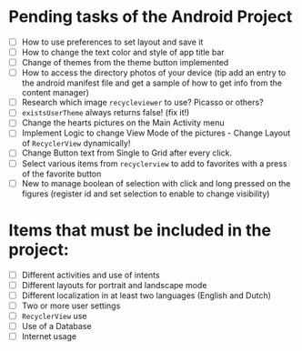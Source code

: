 # Pending tasks of the Android Project
- [ ] How to use preferences to set layout and save it
- [ ] How to change the text color and style of app title bar
- [ ] Change of themes from the theme button implemented
- [ ] How to access the directory photos of your device (tip add an entry to the android manifest file and get a sample of how to get info from the content manager) 
- [ ] Research which image `recycleviewer` to use? Picasso or others?
- [ ] `existsUserTheme` always returns false! (fix it!)
- [ ] Change the hearts pictures on the Main Activity menu
- [ ] Implement Logic to change View Mode of the pictures - Change Layout of `RecyclerView` dynamically!
- [ ] Change Button text from Single to Grid after every click.
- [ ] Select various items from `recyclerview` to add to favorites with a press of the favorite button
- [ ] New to manage boolean of selection with click and long pressed on the figures (register id and set selection to enable to change visibility)

# Items that must be included in the project:
- [ ] Different activities and use of intents
- [ ] Different layouts for portrait and landscape mode
- [ ] Different localization in at least two languages (English and Dutch)
- [ ] Two or more user settings
- [ ] `RecyclerView` use
- [ ] Use of a Database
- [ ] Internet usage
